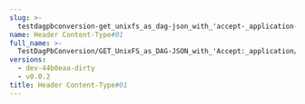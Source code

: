 ```yaml
---
slug: >-
  testdagpbconversion-get_unixfs_as_dag-json_with_'accept-_application-vnd-ipld-dag-json'_converts_to_the_expected_content-type-header_content-type#01
name: Header Content-Type#01
full_name: >-
  TestDagPbConversion/GET_UnixFS_as_DAG-JSON_with_'Accept:_application/vnd.ipld.dag-json'_converts_to_the_expected_Content-Type/Header_Content-Type#01
versions:
  - dev-44b0eaa-dirty
  - v0.0.2
title: Header Content-Type#01
---
```


